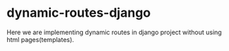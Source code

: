 # dynamic-routes-django
Here we are implementing dynamic routes in django project without using html pages(templates). 
